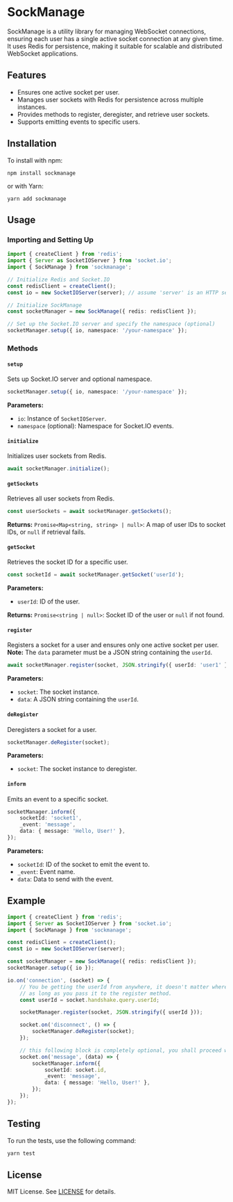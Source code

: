 # SockManage

SockManage is a utility library for managing WebSocket connections, ensuring each user has a single active socket connection at any given time. It uses Redis for persistence, making it suitable for scalable and distributed WebSocket applications.

## Features

-   Ensures one active socket per user.
-   Manages user sockets with Redis for persistence across multiple instances.
-   Provides methods to register, deregister, and retrieve user sockets.
-   Supports emitting events to specific users.

## Installation

To install with npm:

```
npm install sockmanage
```

or with Yarn:

```
yarn add sockmanage
```

## Usage

### Importing and Setting Up

```typescript
import { createClient } from 'redis';
import { Server as SocketIOServer } from 'socket.io';
import { SockManage } from 'sockmanage';

// Initialize Redis and Socket.IO
const redisClient = createClient();
const io = new SocketIOServer(server); // assume 'server' is an HTTP server

// Initialize SockManage
const socketManager = new SockManage({ redis: redisClient });

// Set up the Socket.IO server and specify the namespace (optional)
socketManager.setup({ io, namespace: '/your-namespace' });
```

### Methods

#### `setup`

Sets up Socket.IO server and optional namespace.

```typescript
socketManager.setup({ io, namespace: '/your-namespace' });
```

**Parameters:**

-   `io`: Instance of `SocketIOServer`.
-   `namespace` (optional): Namespace for Socket.IO events.

#### `initialize`

Initializes user sockets from Redis.

```typescript
await socketManager.initialize();
```

#### `getSockets`

Retrieves all user sockets from Redis.

```typescript
const userSockets = await socketManager.getSockets();
```

**Returns:** `Promise<Map<string, string> | null>`: A map of user IDs to socket IDs, or `null` if retrieval fails.

#### `getSocket`

Retrieves the socket ID for a specific user.

```typescript
const socketId = await socketManager.getSocket('userId');
```

**Parameters:**

-   `userId`: ID of the user.

**Returns:** `Promise<string | null>`: Socket ID of the user or `null` if not found.

#### `register`

Registers a socket for a user and ensures only one active socket per user.  
**Note:** The `data` parameter must be a JSON string containing the `userId`.

```typescript
await socketManager.register(socket, JSON.stringify({ userId: 'user1' }));
```

**Parameters:**

-   `socket`: The socket instance.
-   `data`: A JSON string containing the `userId`.

#### `deRegister`

Deregisters a socket for a user.

```typescript
socketManager.deRegister(socket);
```

**Parameters:**

-   `socket`: The socket instance to deregister.

#### `inform`

Emits an event to a specific socket.

```typescript
socketManager.inform({
    socketId: 'socket1',
    _event: 'message',
    data: { message: 'Hello, User!' },
});
```

**Parameters:**

-   `socketId`: ID of the socket to emit the event to.
-   `_event`: Event name.
-   `data`: Data to send with the event.

## Example

```typescript
import { createClient } from 'redis';
import { Server as SocketIOServer } from 'socket.io';
import { SockManage } from 'sockmanage';

const redisClient = createClient();
const io = new SocketIOServer(server);

const socketManager = new SockManage({ redis: redisClient });
socketManager.setup({ io });

io.on('connection', (socket) => {
    // You be getting the userId from anywhere, it doesn't matter where you get it from
    // as long as you pass it to the register method.
    const userId = socket.handshake.query.userId;

    socketManager.register(socket, JSON.stringify({ userId }));

    socket.on('disconnect', () => {
        socketManager.deRegister(socket);
    });

    // this following block is completely optional, you shall proceed with using your own event sending logic
    socket.on('message', (data) => {
        socketManager.inform({
            socketId: socket.id,
            _event: 'message',
            data: { message: 'Hello, User!' },
        });
    });
});
```

## Testing

To run the tests, use the following command:

```bash
yarn test
```

## License

MIT License. See [LICENSE](LICENSE) for details.
